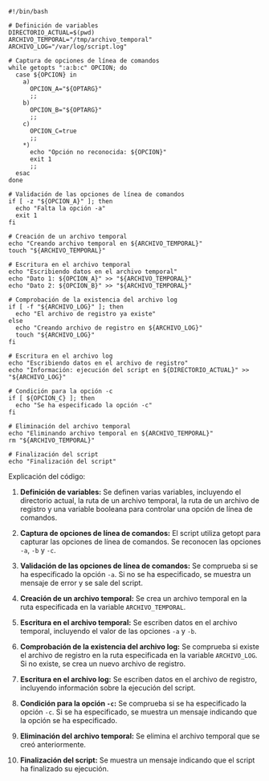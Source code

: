 ```shell
#!/bin/bash

# Definición de variables
DIRECTORIO_ACTUAL=$(pwd)
ARCHIVO_TEMPORAL="/tmp/archivo_temporal"
ARCHIVO_LOG="/var/log/script.log"

# Captura de opciones de línea de comandos
while getopts ":a:b:c" OPCION; do
  case ${OPCION} in
    a)
      OPCION_A="${OPTARG}"
      ;;
    b)
      OPCION_B="${OPTARG}"
      ;;
    c)
      OPCION_C=true
      ;;
    *)
      echo "Opción no reconocida: ${OPCION}"
      exit 1
      ;;
  esac
done

# Validación de las opciones de línea de comandos
if [ -z "${OPCION_A}" ]; then
  echo "Falta la opción -a"
  exit 1
fi

# Creación de un archivo temporal
echo "Creando archivo temporal en ${ARCHIVO_TEMPORAL}"
touch "${ARCHIVO_TEMPORAL}"

# Escritura en el archivo temporal
echo "Escribiendo datos en el archivo temporal"
echo "Dato 1: ${OPCION_A}" >> "${ARCHIVO_TEMPORAL}"
echo "Dato 2: ${OPCION_B}" >> "${ARCHIVO_TEMPORAL}"

# Comprobación de la existencia del archivo log
if [ -f "${ARCHIVO_LOG}" ]; then
  echo "El archivo de registro ya existe"
else
  echo "Creando archivo de registro en ${ARCHIVO_LOG}"
  touch "${ARCHIVO_LOG}"
fi

# Escritura en el archivo log
echo "Escribiendo datos en el archivo de registro"
echo "Información: ejecución del script en ${DIRECTORIO_ACTUAL}" >> "${ARCHIVO_LOG}"

# Condición para la opción -c
if [ ${OPCION_C} ]; then
  echo "Se ha especificado la opción -c"
fi

# Eliminación del archivo temporal
echo "Eliminando archivo temporal en ${ARCHIVO_TEMPORAL}"
rm "${ARCHIVO_TEMPORAL}"

# Finalización del script
echo "Finalización del script"

```

Explicación del código:

1. **Definición de variables:** Se definen varias variables, incluyendo el directorio actual, la ruta de un archivo temporal, la ruta de un archivo de registro y una variable booleana para controlar una opción de línea de comandos.

2. **Captura de opciones de línea de comandos:** El script utiliza getopt para capturar las opciones de línea de comandos. Se reconocen las opciones `-a`, `-b` y `-c`.

3. **Validación de las opciones de línea de comandos:** Se comprueba si se ha especificado la opción `-a`. Si no se ha especificado, se muestra un mensaje de error y se sale del script.

4. **Creación de un archivo temporal:** Se crea un archivo temporal en la ruta especificada en la variable `ARCHIVO_TEMPORAL`.

5. **Escritura en el archivo temporal:** Se escriben datos en el archivo temporal, incluyendo el valor de las opciones `-a` y `-b`.

6. **Comprobación de la existencia del archivo log:** Se comprueba si existe el archivo de registro en la ruta especificada en la variable `ARCHIVO_LOG`. Si no existe, se crea un nuevo archivo de registro.

7. **Escritura en el archivo log:** Se escriben datos en el archivo de registro, incluyendo información sobre la ejecución del script.

8. **Condición para la opción `-c`:** Se comprueba si se ha especificado la opción `-c`. Si se ha especificado, se muestra un mensaje indicando que la opción se ha especificado.

9. **Eliminación del archivo temporal:** Se elimina el archivo temporal que se creó anteriormente.

10. **Finalización del script:** Se muestra un mensaje indicando que el script ha finalizado su ejecución.